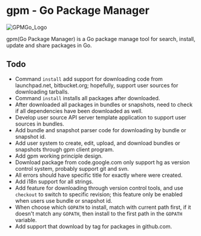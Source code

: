 gpm - Go Package Manager
===

![GPMGo_Logo](https://raw.github.com/GPMGo/gpm-site/master/static/img/gpmgo.png?raw=true)

gpm(Go Package Manager) is a Go package manage tool for search, install, update and share packages in Go.

## Todo

- Command `install` add support for downloading code from launchpad.net, bitbucket.org; hopefully, support user sources for downloading tarballs.
- Command `install` installs all packages after downloaded.
- After downloaded all packages in bundles or snapshots, need to check if all dependencies have been downloaded as well.
- Develop user source API server template application to support user sources in bundles.
- Add bundle and snapshot parser code for downloading by bundle or snapshot id.
- Add user system to create, edit, upload, and download bundles or snapshots through gpm client program.
- Add gpm working principle design.
- Download package from code.google.com only support hg as version control system, probably support git and svn.
- All errors should have specific title for exactly where were created.
- Add i18n support for all strings.
- Add feature for downloading through version control tools, and use `checkout` to switch to specific revision; this feature only be enabled when users use bundle or snapshot id.
- When choose which `GOPATH` to install, match with current path first, if it doesn't match any `GOPATH`, then install to the first path in the `GOPATH` variable.
- Add support that download by tag for packages in github.com.
